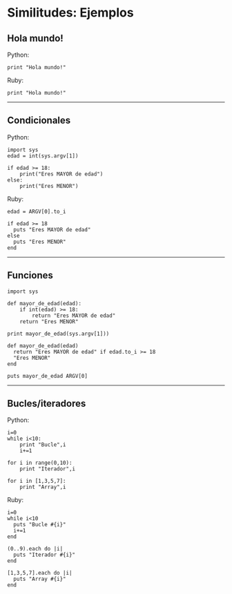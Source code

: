 
# Similitudes: Ejemplos

## Hola mundo!

Python:
```
print "Hola mundo!"
```

Ruby:
```
print "Hola mundo!"
```

---

## Condicionales

Python:
```
import sys
edad = int(sys.argv[1])

if edad >= 18:
    print("Eres MAYOR de edad")
else:
    print("Eres MENOR")
```

Ruby:
```
edad = ARGV[0].to_i

if edad >= 18
  puts "Eres MAYOR de edad"
else
  puts "Eres MENOR"
end
```

---

## Funciones

```
import sys

def mayor_de_edad(edad):
    if int(edad) >= 18:
        return "Eres MAYOR de edad"
    return "Eres MENOR"

print mayor_de_edad(sys.argv[1]))
```

```
def mayor_de_edad(edad)
  return "Eres MAYOR de edad" if edad.to_i >= 18
  "Eres MENOR"
end

puts mayor_de_edad ARGV[0]
```

---

## Bucles/iteradores

Python:
```
i=0
while i<10:
	print "Bucle",i
	i+=1

for i in range(0,10):
	print "Iterador",i

for i in [1,3,5,7]:
  	print "Array",i
```

Ruby:
```
i=0
while i<10
  puts "Bucle #{i}"
  i+=1
end

(0..9).each do |i|
  puts "Iterador #{i}"
end

[1,3,5,7].each do |i|
  puts "Array #{i}"
end

```
